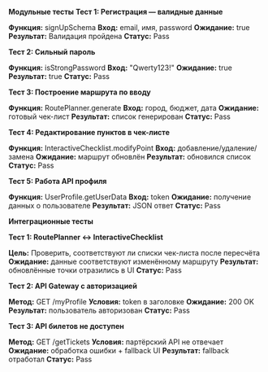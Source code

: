  **Модульные тесты**
**Тест 1: Регистрация — валидные данные**

**Функция:** signUpSchema
**Вход:** email, имя, password
**Ожидание:** true
**Результат:** Валидация пройдена
**Статус:** Pass

**Тест 2: Сильный пароль**

**Функция:** isStrongPassword
**Вход:** "Qwerty123!"
**Ожидание:** true
**Результат:** true
**Статус:** Pass

**Тест 3: Построение маршрута по вводу**

**Функция:** RoutePlanner.generate
**Вход:** город, бюджет, дата
**Ожидание:** готовый чек-лист
**Результат:** список генерирован
**Статус:** Pass

**Тест 4: Редактирование пунктов в чек-листе**

**Функция:** InteractiveChecklist.modifyPoint
**Вход:** добавление/удаление/замена
**Ожидание:** маршрут обновлён
**Результат:** обновился список
**Статус:** Pass

**Тест 5: Работа API профиля**

**Функция:** UserProfile.getUserData
**Вход:** token
**Ожидание:** получение данных о пользователе
**Результат:** JSON ответ
**Статус:** Pass

**Интеграционные тесты**

**Тест 1: RoutePlanner ↔ InteractiveChecklist**

**Цель:** Проверить, соответствуют ли списки чек-листа после пересчёта
**Ожидание:** данные соответствуют изменённому маршруту
**Результат:** обновлённые точки отразились в UI
**Статус:** Pass

**Тест 2: API Gateway с авторизацией**

**Метод:** GET /myProfile
**Условия:** token в заголовке
**Ожидание:** 200 OK
**Результат:** пользователь авторизован
**Статус:** Pass

**Тест 3: API билетов не доступен**

**Метод:** GET /getTickets
**Условия:** партёрский API не отвечает
**Ожидание:** обработка ошибки + fallback UI
**Результат:** fallback отработал
**Статус:** Pass
